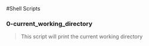 #Shell Scripts 

### 0-current_working_directory
> This script will print the current working directory 

